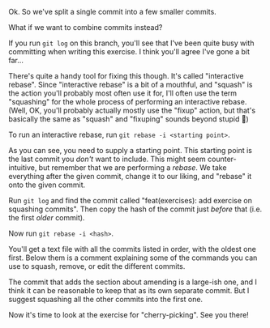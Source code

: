 Ok. So we've split a single commit into a few smaller commits.

What if we want to combine commits instead?

If you run `git log` on this branch, you'll see that I've been quite busy with committing when writing this exercise. I think you'll agree I've gone a bit far…

There's quite a handy tool for fixing this though. It's called "interactive rebase". Since "interactive rebase" is a bit of a mouthful, and "squash" is the action you'll probably most often use it for, I'll often use the term "squashing" for the whole process of performing an interactive rebase. (Well, OK, you'll probably actually mostly use the "fixup" action, but that's basically the same as "squash" and "fixuping" sounds beyond stupid 🙈)

To run an interactive rebase, run `git rebase -i <starting point>`.

As you can see, you need to supply a starting point. This starting point is the last commit you *don't* want to include. This might seem counter-intuitive, but remember that we are performing a *rebase*. We take everything after the given commit, change it to our liking, and "rebase" it onto the given commit.

Run `git log` and find the commit called "feat(exercises): add exercise on squashing commits". Then copy the hash of the commit just *before* that (i.e. the first *older* commit).

Now run `git rebase -i <hash>`.

You'll get a text file with all the commits listed in order, with the oldest one first. Below them is a comment explaining some of the commands you can use to squash, remove, or edit the different commits.

The commit that adds the section about amending is a large-ish one, and I think it can be reasonable to keep that as its own separate commit. But I suggest squashing all the other commits into the first one.

Now it's time to look at the exercise for "cherry-picking". See you there!
